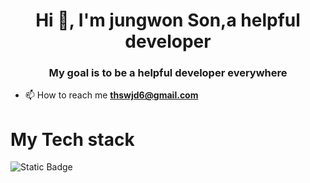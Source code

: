 <h1 align="center">Hi 👋, I'm jungwon Son,a helpful developer</h1>
<h3 align="center">My goal is to be a helpful developer everywhere</h3>

- 📫 How to reach me **thswjd6@gmail.com**

<h1>My Tech stack</h1>
<img alt="Static Badge" src="https://img.shields.io/badge/JAVA-red?style=for-the-badge">
